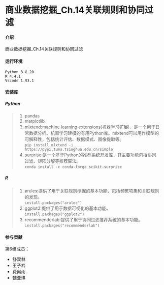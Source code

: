 # 商业数据挖掘_Ch.14关联规则和协同过滤

#### 介绍
商业数据挖掘_Ch.14关联规则和协同过滤

#### 运行环境
```shell
Python 3.8.20
R 4.4.1
Vscode 1.93.1
```
#### 安装库
##### Python

>1. pandas
>2. matplotlib
>3. mlxtend:machine learning extensions(机器学习扩展)，是一个用于日常数据分析、机器学习建模的有用Python库。mlxtend可以用作模型的可解释性，包括统计评估、数据模式、图像提取等。<br>
`pip install mlxtend -i https://pypi.tuna.tsinghua.edu.cn/simple`
>4. surprise:是一个基于Python的推荐系统开发库，其主要功能包括协同过滤、矩阵分解等推荐算法。<br>
`conda install -c conda-forge scikit-surprise`

##### R
>1. arules:提供了用于关联规则挖掘的基本功能，包括频繁项集和关联规则的发现。<br>
`install.packages("arules")`
>2. ggplot2:提供了用于数据可视化的基本功能。<br>
`install.packages("ggplot2")`
>3. recommenderlab:提供了用于协同过滤推荐系统的基本功能。<br>
`install.packages("recommenderlab")`



#### 参与贡献

第6组成员：
- 舒双林
- 王子衿
- 费奥雨
- 魏亚琪
